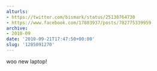 ```yaml
---
alturls:
- https://twitter.com/bismark/status/25138764730
- https://www.facebook.com/17803937/posts/782775339959
archive:
- 2010-09
date: '2010-09-21T17:47:50+00:00'
slug: '1285091270'
---
```


woo new laptop!

